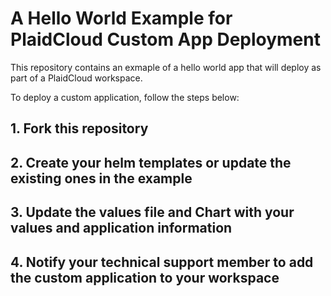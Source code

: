 # A Hello World Example for PlaidCloud Custom App Deployment

This repository contains an exmaple of a hello world app that will deploy as part of a PlaidCloud workspace.

To deploy a custom application, follow the steps below:

## 1. Fork this repository

## 2. Create your helm templates or update the existing ones in the example

## 3. Update the values file and Chart with your values and application information

## 4. Notify your technical support member to add the custom application to your workspace
